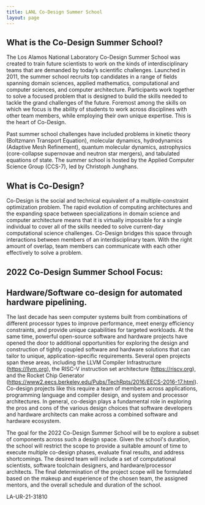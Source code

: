 ```yaml
---
title: LANL Co-Design Summer School
layout: page
---
```


## What is the Co-Design Summer School?

The Los Alamos National Laboratory Co-Design Summer School was created to train future scientists to work on the kinds of interdisciplinary teams that are demanded by today’s scientific challenges. Launched in 2011, the summer school recruits top candidates in a range of fields spanning domain sciences, applied mathematics, computational and computer sciences, and computer architecture. Participants work together to solve a focused problem that is designed to build the skills needed to tackle the grand challenges of the future. Foremost among the skills on which we focus is the ability of students to work across disciplines with other team members, while employing their own unique expertise. This is the heart of Co-Design.

Past summer school challenges have included problems in kinetic theory (Boltzmann Transport Equation), molecular dynamics, hydrodynamics (Adaptive Mesh Refinement), quantum molecular dynamics, astrophysics (core-collapse supernovae and neutron star mergers), and tabulated equations of state. The summer school is hosted by the Applied Computer Science Group (CCS-7), led by Christoph Junghans.

## What is Co-Design?

Co-Design is the social and technical equivalent of a multiple-constraint optimization problem. The rapid evolution of computing architectures and the expanding space between specializations in domain science and computer architecture means that it is virtually impossible for a single individual to cover all of the skills needed to solve current-day computational science challenges. Co-Design bridges this space through interactions between members of an interdisciplinary team. With the right amount of overlap, team members can communicate with each other effectively to solve a problem.

## 2022 Co-Design Summer School Focus:

## Hardware/Software co-design for automated hardware pipelining.

The last decade has seen computer systems built from combinations of different processor types to improve performance, meet energy efficiency constraints, and provide unique capabilities for targeted workloads. At the same time, powerful open-source software and hardware projects have opened the door to additional opportunities for exploring the design and construction of tightly coupled software and hardware solutions that can tailor to unique, application-specific requirements. Several open projects span these areas, including the LLVM Compiler Infrastructure (https://llvm.org), the RISC-V instruction set architecture (https://riscv.org), and the Rocket Chip Generator (https://www2.eecs.berkeley.edu/Pubs/TechRpts/2016/EECS-2016-17.html). Co-design projects like this require a team of members across applications, programming language and compiler design, and system and processor architectures. In general, co-design plays a fundamental role in exploring the pros and cons of the various design choices that software developers and hardware architects can make across a combined software and hardware ecosystem. 

The goal for the 2022 Co-Design Summer School will be to explore a subset of components across such a design space. Given the school's duration, the school will restrict the scope to provide a suitable amount of time to execute multiple co-design phases, evaluate final results, and address shortcomings. The desired team will include a set of computational scientists, software toolchain designers, and hardware/processor architects. The final determination of the project scope will be formulated based on the makeup and experience of the chosen team, the assigned mentors, and the overall schedule and duration of the school.

LA-UR-21-31810
